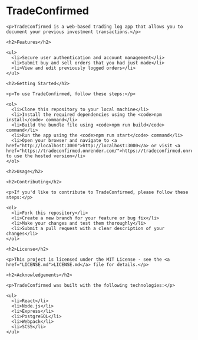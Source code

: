 <!DOCTYPE html>
<html lang="en">
  <head>
    <meta charset="UTF-8">
    <title>TradeConfirmed</title>
  </head>
  <body>
    <h1>TradeConfirmed</h1>

    <p>TradeConfirmed is a web-based trading log app that allows you to document your previous investment transactions.</p>

    <h2>Features</h2>

    <ul>
      <li>Secure user authentication and account management</li>
      <li>Submit buy and sell orders that you had just made</li>
      <li>View and edit previously logged orders</li>
    </ul>

    <h2>Getting Started</h2>

    <p>To use TradeConfirmed, follow these steps:</p>

    <ol>
      <li>Clone this repository to your local machine</li>
      <li>Install the required dependencies using the <code>npm install</code> command</li>
      <li>Build the bundle file using <code>npm run build</code> command</li>
      <li>Run the app using the <code>npm run start</code> command</li>
      <li>Open your browser and navigate to <a href="http://localhost:3000">http://localhost:3000</a> or visit <a href="https://tradeconfirmed.onrender.com/">https://tradeconfirmed.onrender.com/</a> to use the hosted version</li>
    </ol>

    <h2>Usage</h2>

    <h2>Contributing</h2>

    <p>If you'd like to contribute to TradeConfirmed, please follow these steps:</p>

    <ol>
      <li>Fork this repository</li>
      <li>Create a new branch for your feature or bug fix</li>
      <li>Make your changes and test them thoroughly</li>
      <li>Submit a pull request with a clear description of your changes</li>
    </ol>

    <h2>License</h2>

    <p>This project is licensed under the MIT License - see the <a href="LICENSE.md">LICENSE.md</a> file for details.</p>

    <h2>Acknowledgements</h2>

    <p>TradeConfirmed was built with the following technologies:</p>

    <ul>
      <li>React</li>
      <li>Node.js</li>
      <li>Express</li>
      <li>PostgreSQL</li>
      <li>Webpack</li>
      <li>SCSS</li>
    </ul>
  </body>
</html>